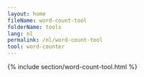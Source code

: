 ```yaml
---
layout: home
fileName: word-count-tool
folderName: tools
lang: nl
permalink: /nl/word-count-tool
tool: word-counter
---
```


{% include section/word-count-tool.html %}
